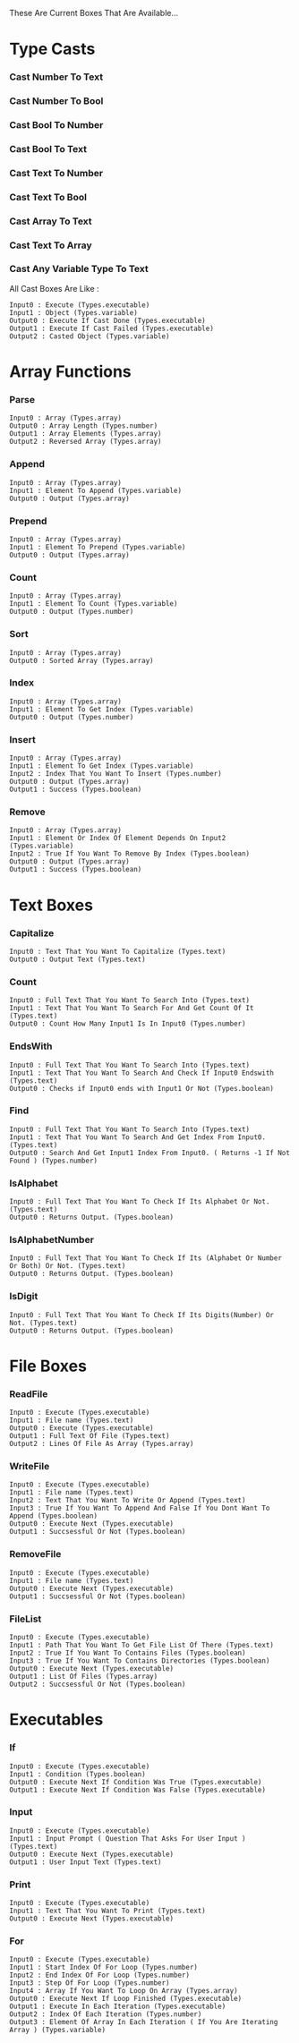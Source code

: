 These Are Current Boxes That Are Available...

# Type Casts

### Cast Number To Text

### Cast Number To Bool

### Cast Bool To Number

### Cast Bool To Text

### Cast Text To Number

### Cast Text To Bool

### Cast Array To Text

### Cast Text To Array

### Cast Any Variable Type To Text

All Cast Boxes Are Like :

```
Input0 : Execute (Types.executable)
Input1 : Object (Types.variable)
Output0 : Execute If Cast Done (Types.executable)
Output1 : Execute If Cast Failed (Types.executable)
Output2 : Casted Object (Types.variable)
```

# Array Functions

### Parse

```
Input0 : Array (Types.array)
Output0 : Array Length (Types.number)
Output1 : Array Elements (Types.array)
Output2 : Reversed Array (Types.array)
```

### Append

```
Input0 : Array (Types.array)
Input1 : Element To Append (Types.variable)
Output0 : Output (Types.array)
```

### Prepend

```
Input0 : Array (Types.array)
Input1 : Element To Prepend (Types.variable)
Output0 : Output (Types.array)
```

### Count

```
Input0 : Array (Types.array)
Input1 : Element To Count (Types.variable)
Output0 : Output (Types.number)
```

### Sort

```
Input0 : Array (Types.array)
Output0 : Sorted Array (Types.array)
```

### Index

```
Input0 : Array (Types.array)
Input1 : Element To Get Index (Types.variable)
Output0 : Output (Types.number)
```

### Insert

```
Input0 : Array (Types.array)
Input1 : Element To Get Index (Types.variable)
Input2 : Index That You Want To Insert (Types.number)
Output0 : Output (Types.array)
Output1 : Success (Types.boolean)
```

### Remove

```
Input0 : Array (Types.array)
Input1 : Element Or Index Of Element Depends On Input2 (Types.variable)
Input2 : True If You Want To Remove By Index (Types.boolean)
Output0 : Output (Types.array)
Output1 : Success (Types.boolean)
```

# Text Boxes

### Capitalize

```
Input0 : Text That You Want To Capitalize (Types.text)
Output0 : Output Text (Types.text)
```

### Count

```
Input0 : Full Text That You Want To Search Into (Types.text)
Input1 : Text That You Want To Search For And Get Count Of It (Types.text)
Output0 : Count How Many Input1 Is In Input0 (Types.number)
```

### EndsWith

```
Input0 : Full Text That You Want To Search Into (Types.text)
Input1 : Text That You Want To Search And Check If Input0 Endswith (Types.text)
Output0 : Checks if Input0 ends with Input1 Or Not (Types.boolean)
```

### Find

```
Input0 : Full Text That You Want To Search Into (Types.text)
Input1 : Text That You Want To Search And Get Index From Input0. (Types.text)
Output0 : Search And Get Input1 Index From Input0. ( Returns -1 If Not Found ) (Types.number)
```

### IsAlphabet

```
Input0 : Full Text That You Want To Check If Its Alphabet Or Not. (Types.text)
Output0 : Returns Output. (Types.boolean)
```

### IsAlphabetNumber

```
Input0 : Full Text That You Want To Check If Its (Alphabet Or Number Or Both) Or Not. (Types.text)
Output0 : Returns Output. (Types.boolean)
```

### IsDigit

```
Input0 : Full Text That You Want To Check If Its Digits(Number) Or Not. (Types.text)
Output0 : Returns Output. (Types.boolean)
```

# File Boxes

### ReadFile

```
Input0 : Execute (Types.executable)
Input1 : File name (Types.text)
Output0 : Execute (Types.executable)
Output1 : Full Text Of File (Types.text)
Output2 : Lines Of File As Array (Types.array)
```

### WriteFile

```
Input0 : Execute (Types.executable)
Input1 : File name (Types.text)
Input2 : Text That You Want To Write Or Append (Types.text)
Input3 : True If You Want To Append And False If You Dont Want To Append (Types.boolean)
Output0 : Execute Next (Types.executable)
Output1 : Succsessful Or Not (Types.boolean)
```

### RemoveFile

```
Input0 : Execute (Types.executable)
Input1 : File name (Types.text)
Output0 : Execute Next (Types.executable)
Output1 : Succsessful Or Not (Types.boolean)
```

### FileList

```
Input0 : Execute (Types.executable)
Input1 : Path That You Want To Get File List Of There (Types.text)
Input2 : True If You Want To Contains Files (Types.boolean)
Input3 : True If You Want To Contains Directories (Types.boolean)
Output0 : Execute Next (Types.executable)
Output1 : List Of Files (Types.array)
Output2 : Succsessful Or Not (Types.boolean)
```

# Executables

### If

```
Input0 : Execute (Types.executable)
Input1 : Condition (Types.boolean)
Output0 : Execute Next If Condition Was True (Types.executable)
Output1 : Execute Next If Condition Was False (Types.executable)
```

### Input

```
Input0 : Execute (Types.executable)
Input1 : Input Prompt ( Question That Asks For User Input ) (Types.text)
Output0 : Execute Next (Types.executable)
Output1 : User Input Text (Types.text)
```

### Print

```
Input0 : Execute (Types.executable)
Input1 : Text That You Want To Print (Types.text)
Output0 : Execute Next (Types.executable)
```

### For

```
Input0 : Execute (Types.executable)
Input1 : Start Index Of For Loop (Types.number)
Input2 : End Index Of For Loop (Types.number)
Input3 : Step Of For Loop (Types.number)
Input4 : Array If You Want To Loop On Array (Types.array)
Output0 : Execute Next If Loop Finished (Types.executable)
Output1 : Execute In Each Iteration (Types.executable)
Output2 : Index Of Each Iteration (Types.number)
Output3 : Element Of Array In Each Iteration ( If You Are Iterating Array ) (Types.variable)
```
